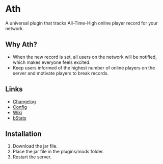 # Ath
A universal plugin that tracks All-Time-High online player record for your network.

## Why Ath?
- When the new record is set, all users on the network will be notified, which makes everyone feels excited.
- Keep users informed of the highest number of online players on the server and motivate players to break records.

## Links
- [Changelog](https://github.com/weihao/ath/blob/main/CHANGELOG.md)
- [Config](https://github.com/weihao/ath/blob/main/src/main/resources/config.yml)
- [Wiki](https://github.com/weihao/ath/wiki)
- [bStats](https://bstats.org/plugin/bukkit/Ath/9801)

## Installation
1.  Download the jar file.
2.  Place the jar file in the plugins/mods folder.
3.  Restart the server.